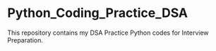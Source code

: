 # Python_Coding_Practice_DSA
This repository contains my DSA Practice Python codes for Interview Preparation.
